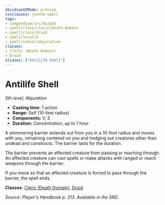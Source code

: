 ```yaml
---
obsidianUIMode: preview
cssclasses: json5e-spell
tags:
- compendium/src/5e/phb
- spell/class/cleric/death-domain
- spell/class/druid
- spell/level/5
- spell/school/abjuration
classes:
- Cleric (Death Domain)
- Druid
aliases: ["Antilife Shell"]
---
```

# Antilife Shell
*5th-level, Abjuration*  

- **Casting time:** 1 action
- **Range:** Self (10-feet radius)
- **Components:** V, S
- **Duration:** Concentration, up to 1 hour

A shimmering barrier extends out from you in a 10-foot radius and moves with you, remaining centered on you and hedging out creatures other than undead and constructs. The barrier lasts for the duration.

The barrier prevents an affected creature from passing or reaching through. An affected creature can cast spells or make attacks with ranged or reach weapons through the barrier.

If you move so that an affected creature is forced to pass through the barrier, the spell ends.

**Classes**: [Cleric (Death Domain)](cleric-death-domain.md), [Druid](git/3-Mechanics/CLI/classes/druid.md)

*Source: Player's Handbook p. 213. Available in the SRD.*